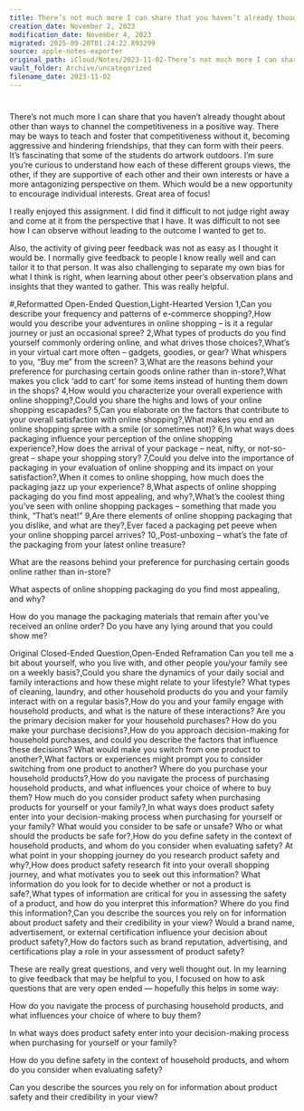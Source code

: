 ```yaml
---
title: There’s not much more I can share that you haven’t already thought…
creation_date: November 2, 2023
modification_date: November 4, 2023
migrated: 2025-09-20T01:24:22.893299
source: apple-notes-exporter
original_path: iCloud/Notes/2023-11-02-There’s not much more I can share that you haven’t already thought….md
vault_folder: Archive/uncategorized
filename_date: 2023-11-02
---
```



# 

There’s not much more I can share that you haven’t already thought about other than ways to channel the competitiveness in a positive way. There may be ways to teach and foster that competitiveness without it, becoming aggressive and hindering friendships, that they can form with their peers. It’s fascinating that some of the students do artwork outdoors. I’m sure you’re curious to understand how each of these different groups views, the other, if they are supportive of each other and their own interests or have a more antagonizing perspective on them. Which would be a new opportunity to encourage individual interests. Great area of focus!

I really enjoyed this assignment. I did find it difficult to not judge right away and come at it from the perspective that I have. It was difficult to not see how I can observe without leading to the outcome I wanted to get to. 

Also, the activity of giving peer feedback was not as easy as I thought it would be. I normally give feedback to people I know really well and can tailor it to that person. It was also challenging to separate my own bias for what I think is right, when learning about other peer’s observation plans and insights that they wanted to gather. This was really helpful.

#,Reformatted Open-Ended Question,Light-Hearted Version
1,Can you describe your frequency and patterns of e-commerce shopping?,How would you describe your adventures in online shopping – is it a regular journey or just an occasional spree?
2,What types of products do you find yourself commonly ordering online, and what drives those choices?,What’s in your virtual cart more often – gadgets, goodies, or gear? What whispers to you, “Buy me” from the screen?
3,What are the reasons behind your preference for purchasing certain goods online rather than in-store?,What makes you click ‘add to cart’ for some items instead of hunting them down in the shops?
4,How would you characterize your overall experience with online shopping?,Could you share the highs and lows of your online shopping escapades?
5,Can you elaborate on the factors that contribute to your overall satisfaction with online shopping?,What makes you end an online shopping spree with a smile (or sometimes not)?
6,In what ways does packaging influence your perception of the online shopping experience?,How does the arrival of your package – neat, nifty, or not-so-great – shape your shopping story?
7,Could you delve into the importance of packaging in your evaluation of online shopping and its impact on your satisfaction?,When it comes to online shopping, how much does the packaging jazz up your experience?
8,What aspects of online shopping packaging do you find most appealing, and why?,What’s the coolest thing you’ve seen with online shopping packages – something that made you think, “That’s neat!”
9,Are there elements of online shopping packaging that you dislike, and what are they?,Ever faced a packaging pet peeve when your online shopping parcel arrives?
10,,Post-unboxing – what’s the fate of the packaging from your latest online treasure?

What are the reasons behind your preference for purchasing certain goods online rather than in-store?

What aspects of online shopping packaging do you find most appealing, and why?

How do you manage the packaging materials that remain after you’ve received an online order? Do you have any lying around that you could show me?

Original Closed-Ended Question,Open-Ended Reframation
Can you tell me a bit about yourself, who you live with, and other people you/your family see on a weekly basis?,Could you share the dynamics of your daily social and family interactions and how these might relate to your lifestyle?
What types of cleaning, laundry, and other household products do you and your family interact with on a regular basis?,How do you and your family engage with household products, and what is the nature of these interactions?
Are you the primary decision maker for your household purchases? How do you make your purchase decisions?,How do you approach decision-making for household purchases, and could you describe the factors that influence these decisions?
What would make you switch from one product to another?,What factors or experiences might prompt you to consider switching from one product to another?
Where do you purchase your household products?,How do you navigate the process of purchasing household products, and what influences your choice of where to buy them?
How much do you consider product safety when purchasing products for yourself or your family?,In what ways does product safety enter into your decision-making process when purchasing for yourself or your family?
What would you consider to be safe or unsafe? Who or what should the products be safe for?,How do you define safety in the context of household products, and whom do you consider when evaluating safety?
At what point in your shopping journey do you research product safety and why?,How does product safety research fit into your overall shopping journey, and what motivates you to seek out this information?
What information do you look for to decide whether or not a product is safe?,What types of information are critical for you in assessing the safety of a product, and how do you interpret this information?
Where do you find this information?,Can you describe the sources you rely on for information about product safety and their credibility in your view?
Would a brand name, advertisement, or external certification influence your decision about product safety?,How do factors such as brand reputation, advertising, and certifications play a role in your assessment of product safety?

These are really great questions, and very well thought out. In my learning to give feedback that may be helpful to you, I focused on how to ask questions that are very open ended — hopefully this helps in some way:

How do you navigate the process of purchasing household products, and what influences your choice of where to buy them?

In what ways does product safety enter into your decision-making process when purchasing for yourself or your family?

How do you define safety in the context of household products, and whom do you consider when evaluating safety?

Can you describe the sources you rely on for information about product safety and their credibility in your view?
